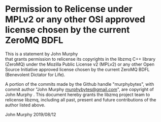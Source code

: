 # Permission to Relicense under MPLv2 or any other OSI approved license chosen by the current ZeroMQ BDFL

This is a statement by John Murphy    
that grants permission to relicense its copyrights in the libzmq C++
library (ZeroMQ) under the Mozilla Public License v2 (MPLv2) or any other 
Open Source Initiative approved license chosen by the current ZeroMQ 
BDFL (Benevolent Dictator for Life).

A portion of the commits made by the Github handle "murphybytes", with
commit author "John Murphy <murphybytes@gmail.com>", are copyright of John Murphy .
This document hereby grants the libzmq project team to relicense libzmq, 
including all past, present and future contributions of the author listed above.

John Murphy
2019/08/12
